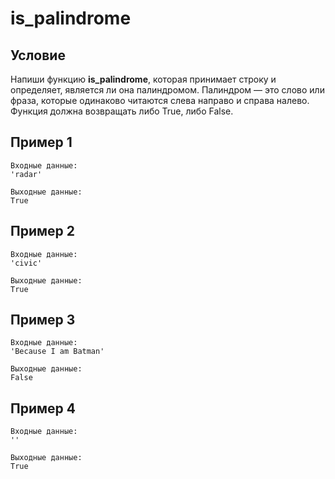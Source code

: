 # is_palindrome

## **Условие**

Напиши функцию **is_palindrome**, которая принимает строку и определяет, является ли она палиндромом. Палиндром — это слово или фраза, которые одинаково читаются слева направо и справа налево. Функция должна возвращать либо True, либо False.

## Пример 1

```
Входные данные:
'radar'

Выходные данные:
True
```

## Пример 2

```
Входные данные:
'civic'

Выходные данные:
True
```

## Пример 3

```
Входные данные:
'Because I am Batman'

Выходные данные:
False
```

## Пример 4

```
Входные данные:
''

Выходные данные:
True
```